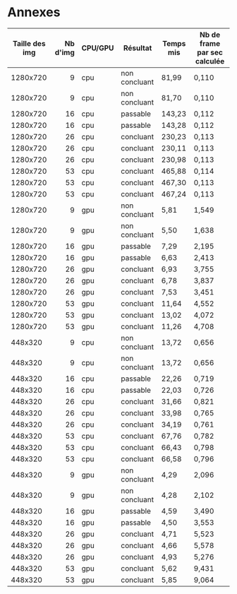 # Annexes

| Taille des img | Nb d'img | CPU/GPU | Résultat      | Temps mis | Nb de frame par sec calculée |
|----------------|---------:|---------|---------------|-----------|------------------------------|
| 1280x720       | 9        | cpu     | non concluant | 81,99     | 0,110                        |
| 1280x720       | 9        | cpu     | non concluant | 81,70     | 0,110                        |
| 1280x720       | 16       | cpu     | passable      | 143,23    | 0,112                        |
| 1280x720       | 16       | cpu     | passable      | 143,28    | 0,112                        |
| 1280x720       | 26       | cpu     | concluant     | 230,23    | 0,113                        |
| 1280x720       | 26       | cpu     | concluant     | 230,11    | 0,113                        |
| 1280x720       | 26       | cpu     | concluant     | 230,98    | 0,113                        |
| 1280x720       | 53       | cpu     | concluant     | 465,88    | 0,114                        |
| 1280x720       | 53       | cpu     | concluant     | 467,30    | 0,113                        |
| 1280x720       | 53       | cpu     | concluant     | 467,24    | 0,113                        |
| 1280x720       | 9        | gpu     | non concluant | 5,81      | 1,549                        |
| 1280x720       | 9        | gpu     | non concluant | 5,50      | 1,638                        |
| 1280x720       | 16       | gpu     | passable      | 7,29      | 2,195                        |
| 1280x720       | 16       | gpu     | passable      | 6,63      | 2,413                        |
| 1280x720       | 26       | gpu     | concluant     | 6,93      | 3,755                        |
| 1280x720       | 26       | gpu     | concluant     | 6,78      | 3,837                        |
| 1280x720       | 26       | gpu     | concluant     | 7,53      | 3,451                        |
| 1280x720       | 53       | gpu     | concluant     | 11,64     | 4,552                        |
| 1280x720       | 53       | gpu     | concluant     | 13,02     | 4,072                        |
| 1280x720       | 53       | gpu     | concluant     | 11,26     | 4,708                        |
| 448x320        | 9        | cpu     | non concluant | 13,72     | 0,656                        |
| 448x320        | 9        | cpu     | non concluant | 13,72     | 0,656                        |
| 448x320        | 16       | cpu     | passable      | 22,26     | 0,719                        |
| 448x320        | 16       | cpu     | passable      | 22,03     | 0,726                        |
| 448x320        | 26       | cpu     | concluant     | 31,66     | 0,821                        |
| 448x320        | 26       | cpu     | concluant     | 33,98     | 0,765                        |
| 448x320        | 26       | cpu     | concluant     | 34,19     | 0,761                        |
| 448x320        | 53       | cpu     | concluant     | 67,76     | 0,782                        |
| 448x320        | 53       | cpu     | concluant     | 66,43     | 0,798                        |
| 448x320        | 53       | cpu     | concluant     | 66,58     | 0,796                        |
| 448x320        | 9        | gpu     | non concluant | 4,29      | 2,096                        |
| 448x320        | 9        | gpu     | non concluant | 4,28      | 2,102                        |
| 448x320        | 16       | gpu     | passable      | 4,59      | 3,490                        |
| 448x320        | 16       | gpu     | passable      | 4,50      | 3,553                        |
| 448x320        | 26       | gpu     | concluant     | 4,71      | 5,523                        |
| 448x320        | 26       | gpu     | concluant     | 4,66      | 5,578                        |
| 448x320        | 26       | gpu     | concluant     | 4,93      | 5,276                        |
| 448x320        | 53       | gpu     | concluant     | 5,62      | 9,431                        |
| 448x320        | 53       | gpu     | concluant     | 5,85      | 9,064                        |
